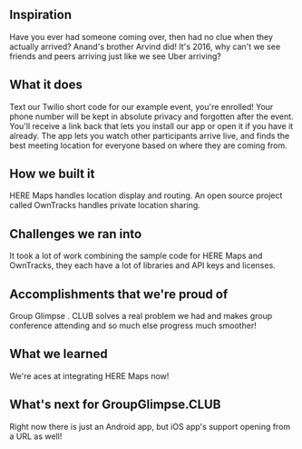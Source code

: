 ## Inspiration

Have you ever had someone coming over, then had no clue when they actually arrived? Anand's brother Arvind did! It's 2016, why can't we see friends and peers arriving just like we see Uber arriving?

## What it does

Text our Twilio short code for our example event, you're enrolled! Your phone number will be kept in absolute privacy and forgotten after the event. You'll receive a link back that lets you install our app or open it if you have it already. The app lets you watch other participants arrive live, and finds the best meeting location for everyone based on where they are coming from.

## How we built it

HERE Maps handles location display and routing. An open source project called OwnTracks handles private location sharing.

## Challenges we ran into

It took a lot of work combining the sample code for HERE Maps and OwnTracks, they each have a lot of libraries and API keys and licenses.

## Accomplishments that we're proud of

Group Glimpse . CLUB solves a real problem we had and makes group conference attending and so much else progress much smoother!

## What we learned

We're aces at integrating HERE Maps now!

## What's next for GroupGlimpse.CLUB

Right now there is just an Android app, but iOS app's support opening from a URL as well!
